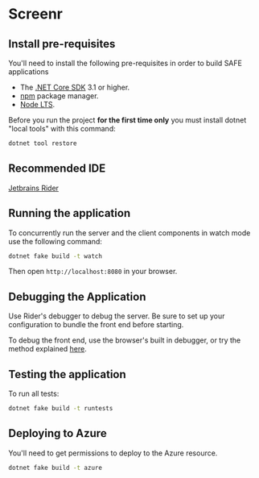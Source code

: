 # Screenr

## Install pre-requisites
You'll need to install the following pre-requisites in order to build SAFE applications

* The [.NET Core SDK](https://www.microsoft.com/net/download) 3.1 or higher.
* [npm](https://nodejs.org/en/download/) package manager.
* [Node LTS](https://nodejs.org/en/download/).

Before you run the project **for the first time only** you must install dotnet "local tools" with this command:

```bash
dotnet tool restore
```

## Recommended IDE

[Jetbrains Rider](https://www.jetbrains.com/rider/)

## Running the application

To concurrently run the server and the client components in watch mode use the following command:

```bash
dotnet fake build -t watch
```

Then open `http://localhost:8080` in your browser.

## Debugging the Application
Use Rider's debugger to debug the server. Be sure to set up your configuration to bundle the front end before starting.

To debug the front end, use the browser's built in debugger, or try the method explained [here](https://safe-stack.github.io/docs/recipes/developing-and-testing/debug-safe-app/).

## Testing the application
To run all tests:

```bash
dotnet fake build -t runtests
```

## Deploying to Azure
You'll need to get permissions to deploy to the Azure resource.

```bash
dotnet fake build -t azure
```
